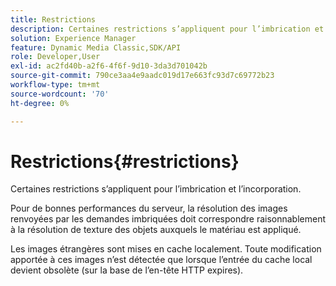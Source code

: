 ```yaml
---
title: Restrictions
description: Certaines restrictions s’appliquent pour l’imbrication et l’incorporation.
solution: Experience Manager
feature: Dynamic Media Classic,SDK/API
role: Developer,User
exl-id: ac2fd40b-a2f6-4f6f-9d10-3da3d701042b
source-git-commit: 790ce3aa4e9aadc019d17e663fc93d7c69772b23
workflow-type: tm+mt
source-wordcount: '70'
ht-degree: 0%

---
```


# Restrictions{#restrictions}

Certaines restrictions s’appliquent pour l’imbrication et l’incorporation.

Pour de bonnes performances du serveur, la résolution des images renvoyées par les demandes imbriquées doit correspondre raisonnablement à la résolution de texture des objets auxquels le matériau est appliqué.

Les images étrangères sont mises en cache localement. Toute modification apportée à ces images n’est détectée que lorsque l’entrée du cache local devient obsolète (sur la base de l’en-tête HTTP expires).
